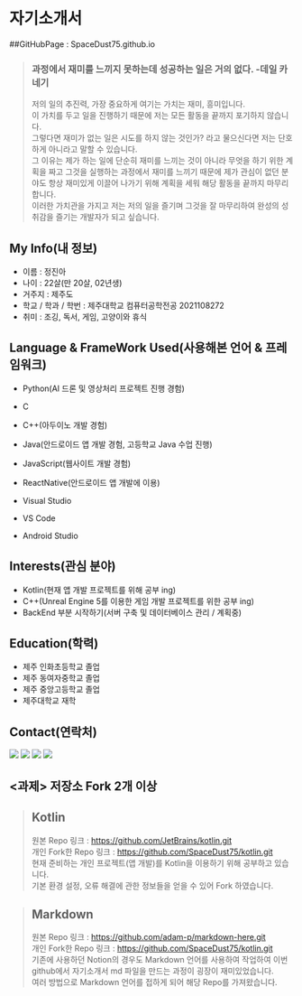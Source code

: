 # 자기소개서

##GitHubPage : SpaceDust75.github.io

> ### __과정에서 재미를 느끼지 못하는데 성공하는 일은 거의 없다. -데일 카네기__   
> 저의 일의 추진력, 가장 중요하게 여기는 가치는 재미, 흥미입니다.   
> 이 가치를 두고 일을 진행하기 때문에 저는 모든 활동을 끝까지 포기하지 않습니다.   
> 그렇다면 재미가 없는 일은 시도를 하지 않는 것인가? 라고 물으신다면 저는 단호하게 아니라고 말할 수 있습니다.   
> 그 이유는 제가 하는 일에 단순히 재미를 느끼는 것이 아니라 무엇을 하기 위한 계획을 짜고 그것을 실행하는 과정에서 재미를 느끼기 때문에 제가 관심이 없던 분야도 항상 재미있게 이끌어 나가기 위해 계획을 세워 해당 활동을 끝까지 마무리합니다.   
> 이러한 가치관을 가지고 저는 저의 일을 즐기며 그것을 잘 마무리하여 완성의 성취감을 즐기는 개발자가 되고 싶습니다.

## My Info(내 정보)
* 이름 : 정진아
* 나이 : 22살(만 20살, 02년생)
* 거주지 : 제주도
* 학교 / 학과 / 학번 : 제주대학교 컴퓨터공학전공 2021108272
* 취미 : 조깅, 독서, 게임, 고양이와 휴식

## Language & FrameWork Used(사용해본 언어 & 프레임워크)
* Python(AI 드론 및 영상처리 프로젝트 진행 경험)
* C
* C++(아두이노 개발 경험)
* Java(안드로이드 앱 개발 경험, 고등학교 Java 수업 진행)
* JavaScript(웹사이트 개발 경험)   
   
* ReactNative(안드로이드 앱 개발에 이용)
* Visual Studio
* VS Code
* Android Studio

## Interests(관심 분야)
* Kotlin(현재 앱 개발 프로젝트를 위해 공부 ing)
* C++(Unreal Engine 5를 이용한 게임 개발 프로젝트를 위한 공부 ing)
* BackEnd 부분 시작하기(서버 구축 및 데이터베이스 관리 / 계획중)

## Education(학력)
* 제주 인화초등학교 졸업
* 제주 동여자중학교 졸업
* 제주 중앙고등학교 졸업
* 제주대학교 재학

## Contact(연락처)
<a href="https://github.com/SpaceDust75"><img src="https://img.shields.io/badge/Github-181717?style=flat-square&logo=Github&logoColor=white"/></a>
<a href="https://spacedust75.notion.site/s-cfd8d2b372c74c05b619a539a6cf0c9d"><img src="https://img.shields.io/badge/Notion-000000?style=flat-square&logo=Notion&logoColor=white"/></a>
<a href="mailto:aacc9058@gmail.com"><img src="https://img.shields.io/badge/Gmail-EA4335?style=flat-square&logo=Gmail&logoColor=white"/></a>
<a href="https://www.instagram.com/spacedust75"><img src="https://img.shields.io/badge/Instagram-E4405F?style=flat-square&logo=Instagram&logoColor=white"/></a>

## <과제> 저장소 Fork 2개 이상
> ## Kotlin
> 원본 Repo 링크 : https://github.com/JetBrains/kotlin.git   
> 개인 Fork한 Repo 링크 : https://github.com/SpaceDust75/kotlin.git   
> 현재 준비하는 개인 프로젝트(앱 개발)를 Kotlin을 이용하기 위해 공부하고 있습니다.   
> 기본 환경 설정, 오류 해결에 관한 정보들을 얻을 수 있어 Fork 하였습니다.

> ## Markdown
> 원본 Repo 링크 : https://github.com/adam-p/markdown-here.git   
> 개인 Fork한 Repo 링크 : https://github.com/SpaceDust75/kotlin.git    
> 기존에 사용하던 Notion의 경우도 Markdown 언어를 사용하여 작업하여 이번 github에서 자기소개서 md 파일을 만드는 과정이 굉장이 재미있었습니다.    
> 여러 방법으로 Markdown 언어를 접하게 되어 해당 Repo를 가져왔습니다.
